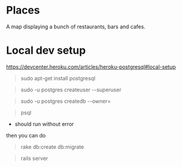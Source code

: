 Places
======
A map displaying a bunch of restaurants, bars and cafes.

Local dev setup
===============

https://devcenter.heroku.com/articles/heroku-postgresql#local-setup

> sudo apt-get install postgresql

> sudo -u postgres createuser <username> --superuser

> sudo -u postgres createdb --owner=<username> <username>

> psql

- should run without error

then you can do

> rake db:create db:migrate

> rails server
